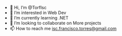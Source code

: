 - 👋 Hi, I’m @TorfIsc
- 👀 I’m interested in Web Dev
- 🌱 I’m currently learning .NET
- 💞️ I’m looking to collaborate on More projects
- 📫 How to reach me isc.francisco.torres@gmail.com

<!---
TorfIsc/TorfIsc is a ✨ special ✨ repository because its `README.md` (this file) appears on your GitHub profile.
You can click the Preview link to take a look at your changes.
--->
